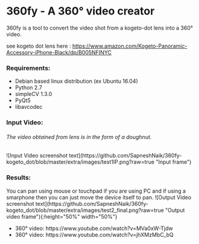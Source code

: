<h1>360fy - A 360° video creator</h1>

360fy is a tool to convert the video shot from a kogeto-dot lens into a 360° video.

see kogeto dot lens here : https://www.amazon.com/Kogeto-Panoramic-Accessory-iPhone-Black/dp/B005NFINYC

<h3> Requirements: </h3>
<ul>
<li> Debian based linux distribution (ex Ubuntu 16.04) </li>
<li> Python 2.7 </li>
<li> simpleCV 1.3.0 </li>
<li> PyQt5 </li>
<li> libavcodec </li> </ul>

<h3> Input Video: </h3>

<h6>The video obtained from lens is in the form of a doughnut.</h6>
![Input Video screenshot text](https://github.com/SapneshNaik/360fy-kogeto_dot/blob/master/extra/images/test1IP.png?raw=true "Input frame")


<h3>Results:</h3>
You can pan using mouse or touchpad if you are using PC and if using a smarphone then you can just move the device itself to pan.
![Output Video screenshot text](https://github.com/SapneshNaik/360fy-kogeto_dot/blob/master/extra/images/test2_final.png?raw=true "Output video frame"){:height="50%" width="50%"}
<ul>

<li>
360° video: https://www.youtube.com/watch?v=MVa0xW-Tjdw</li>
<li>
360° video: https://www.youtube.com/watch?v=jhXMzMbC_bQ
</li>
</ul>
